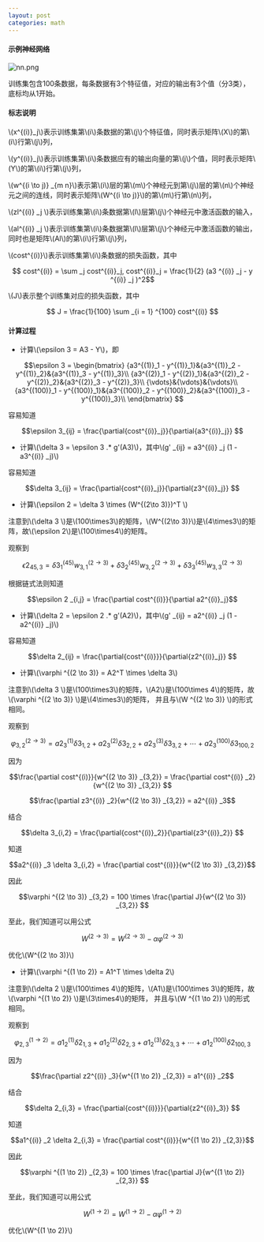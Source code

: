 ```yaml
---
layout: post
categories: math
---
```


#### 示例神经网络

![nn.png](https://heartup.github.io/static/img/nn.jpg)

训练集包含100条数据，每条数据有3个特征值，对应的输出有3个值（分3类），底标均从1开始。

#### 标志说明

\\(x^{(i)}_j\\)表示训练集第\\(i\\)条数据的第\\(j\\)个特征值，同时表示矩阵\\(X\\)的第\\(i\\)行第\\(j\\)列，

\\(y^{(i)}_j\\)表示训练集第\\(i\\)条数据应有的输出向量的第\\(j\\)个值，同时表示矩阵\\(Y\\)的第\\(i\\)行第\\(j\\)列，

\\(w^{(i \\to j)} _{m n}\\)表示第\\(i\\)层的第\\(m\\)个神经元到第\\(j\\)层的第\\(n\\)个神经元之间的连线，同时表示矩阵\\(W^{(i \\to j)}\\)的第\\(m\\)行第\\(n\\)列，

\\(zl^{(i)} _j \\)表示训练集第\\(i\\)条数据第\\(l\\)层第\\(j\\)个神经元中激活函数的输入，

\\(al^{(i)} _j \\)表示训练集第\\(i\\)条数据第\\(l\\)层第\\(j\\)个神经元中激活函数的输出，同时也是矩阵\\(Al\\)的第\\(i\\)行第\\(j\\)列，

\\(cost^{(i)}\\)表示训练集第\\(i\\)条数据的损失函数，其中

$$ cost^{(i)} = \sum _j cost^{(i)}_j, cost^{(i)}_j = \frac{1}{2} (a3 ^{(i)} _j - y ^{(i)} _j )^2$$

\\(J\\)表示整个训练集对应的损失函数，其中

$$ J = \frac{1}{100} \sum _{i = 1} ^{100} cost^{(i)} $$

#### 计算过程

+ 计算\\(\\epsilon 3 = A3 - Y\\)，即

$$\epsilon 3 = \begin{bmatrix}
{a3^{(1)}_1 - y^{(1)}_1}&{a3^{(1)}_2 - y^{(1)}_2}&{a3^{(1)}_3 - y^{(1)}_3}\\
{a3^{(2)}_1 - y^{(2)}_1}&{a3^{(2)}_2 - y^{(2)}_2}&{a3^{(2)}_3 - y^{(2)}_3}\\
{\vdots}&{\vdots}&{\vdots}\\
{a3^{(100)}_1 - y^{(100)}_1}&{a3^{(100)}_2 - y^{(100)}_2}&{a3^{(100)}_3 - y^{(100)}_3}\\
\end{bmatrix} $$

容易知道

$$\epsilon 3_{ij} = \frac{\partial{cost^{(i)}_j}}{\partial{a3^{(i)}_j}} $$

+ 计算\\(\\delta 3 = \\epsilon 3 .* g'(A3)\\)，其中\\(g' _{ij} = a3^{(i)} _j (1 - a3^{(i)} _j)\\)

容易知道

$$\delta 3_{ij} = \frac{\partial{cost^{(i)}_j}}{\partial{z3^{(i)}_j}} $$

+ 计算\\(\\epsilon 2 = \\delta 3 \\times (W^{(2\\to 3)})^T \\)

注意到\\(\\delta 3 \\)是\\(100\\times3\\)的矩阵，\\(W^{(2\\to 3)}\\)是\\(4\\times3\\)的矩阵，故\\(\\epsilon 2\\)是\\(100\\times4\\)的矩阵。

观察到

$$\epsilon 2_{45,3} = \delta 3 ^{(45)} _1 w^{(2 \to 3)}_{3,1} + \delta 3 ^{(45)} _2 w^{(2 \to 3)}_{3,2} + \delta 3 ^{(45)} _3 w^{(2 \to 3)}_{3,3}$$

根据链式法则知道

$$\epsilon 2 _{i,j} = \frac{\partial cost^{(i)}}{\partial a2^{(i)}_j}$$

+ 计算\\(\\delta 2 = \\epsilon 2 .* g'(A2)\\)，其中\\(g' _{ij} = a2^{(i)} _j (1 - a2^{(i)} _j)\\)

容易知道

$$\delta 2_{ij} = \frac{\partial{cost^{(i)}}}{\partial{z2^{(i)}_j}} $$

+ 计算\\(\\varphi ^{(2 \to 3)} = A2^T \\times \\delta 3\\)

注意到\\(\\delta 3 \\)是\\(100\\times3\\)的矩阵，\\(A2\\)是\\(100\\times 4\\)的矩阵，故\\(\\varphi ^{(2 \to 3)} \\)是\\(4\\times3\\)的矩阵，
并且与\\(W ^{(2 \to 3)} \\)的形式相同。

观察到

$$\varphi ^{(2 \to 3)} _{3,2} = a2^{(1)} _3 \delta 3 _{1,2} + a2^{(2)} _3 \delta 3 _{2,2} + a2^{(3)} _3 \delta 3 _{3,2} + \cdots + a2^{(100)} _3 \delta 3 _{100,2} $$

因为

$$\frac{\partial cost^{(i)}}{w^{(2 \to 3)} _{3,2}} = \frac{\partial cost^{(i)} _2}{w^{(2 \to 3)} _{3,2}} $$

$$\frac{\partial z3^{(i)} _2}{w^{(2 \to 3)} _{3,2}} = a2^{(i)} _3$$

结合

$$\delta 3_{i,2} = \frac{\partial{cost^{(i)}_2}}{\partial{z3^{(i)}_2}} $$

知道

$$a2^{(i)} _3 \delta 3_{i,2} = \frac{\partial cost^{(i)}}{w^{(2 \to 3)} _{3,2}}$$

因此

$$\varphi ^{(2 \to 3)} _{3,2} = 100 \times \frac{\partial J}{w^{(2 \to 3)} _{3,2}} $$

至此，我们知道可以用公式

$$W^{(2 \to 3)} = W^{(2 \to 3)} - \alpha \varphi ^{(2 \to 3)}$$

优化\\(W^{(2 \\to 3)}\\)

+ 计算\\(\\varphi ^{(1 \to 2)} = A1^T \\times \\delta 2\\)

注意到\\(\\delta 2 \\)是\\(100\\times 4\\)的矩阵，\\(A1\\)是\\(100\\times 3\\)的矩阵，故\\(\\varphi ^{(1 \to 2)} \\)是\\(3\\times4\\)的矩阵，
并且与\\(W ^{(1 \to 2)} \\)的形式相同。

观察到

$$\varphi ^{(1 \to 2)} _{2,3} = a1^{(1)} _2 \delta 2 _{1,3} + a1^{(2)} _2 \delta 2 _{2,3} + a1^{(3)} _2 \delta 2 _{3,3} + \cdots + a1^{(100)} _2 \delta 2 _{100,3} $$

因为

$$\frac{\partial z2^{(i)} _3}{w^{(1 \to 2)} _{2,3}} = a1^{(i)} _2$$

结合

$$\delta 2_{i,3} = \frac{\partial{cost^{(i)}}}{\partial{z2^{(i)}_3}} $$

知道

$$a1^{(i)} _2 \delta 2_{i,3} = \frac{\partial cost^{(i)}}{w^{(1 \to 2)} _{2,3}}$$

因此

$$\varphi ^{(1 \to 2)} _{2,3} = 100 \times \frac{\partial J}{w^{(1 \to 2)} _{2,3}} $$

至此，我们知道可以用公式

$$W^{(1 \to 2)} = W^{(1 \to 2)} - \alpha \varphi ^{(1 \to 2)}$$

优化\\(W^{(1 \\to 2)}\\)
